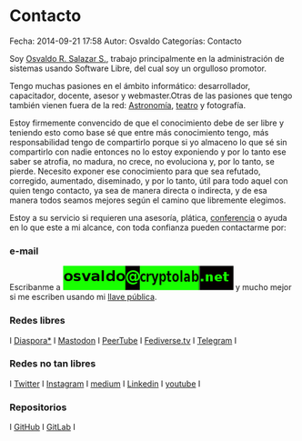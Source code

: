 Contacto
==================================

Fecha: 2014-09-21 17:58
Autor: Osvaldo
Categorías: Contacto

Soy [Osvaldo R. Salazar S.](https://www.salazarysanchez.com/entradas/2014-11-29-cosas-por-hacer.html), trabajo principalmente en la administración de sistemas usando Software Libre, del cual soy un orgulloso promotor.

Tengo muchas pasiones en el ámbito informático: desarrollador, capacitador, docente, asesor y webmaster.Otras de las pasiones que tengo también vienen fuera de la red: [Astronomía](https://salazarysanchez.github.io/categorias/astronomia.html), [teatro](https://salazarysanchez.github.io/categorias/teatro.html) y fotografía.

Estoy firmemente convencido de que el conocimiento debe de ser libre y teniendo esto como base sé que entre más conocimiento tengo, más responsabilidad tengo de compartirlo porque si yo almaceno lo que sé sin compartirlo con nadie entonces no lo estoy exponiendo y por lo tanto ese saber se atrofia, no madura, no crece, no evoluciona y, por lo tanto, se pierde. Necesito exponer ese conocimiento para que sea refutado, corregido, aumentado, diseminado, y por lo tanto, útil para todo aquel con quien tengo contacto, ya sea de manera directa o indirecta, y de esa manera todos seamos mejores según el camino que libremente elegimos.

Estoy a su servicio si requieren una asesoría, plática, [conferencia](https://www.salazarysanchez.com/conferencias/conferencias.html) o ayuda en lo que este a mi alcance, con toda confianza pueden contactarme por:

### e-mail

Escribanme a ![osvaldo at cryptolab dot net](contacto/Correo02.png) y mucho mejor si me escriben usando mi [llave pública](contacto/0xA9FA005C.asc).

### Redes libres

I [Diaspora*](https://poddery.com/people/77a27da593d0e844) I [Mastodon](https://mastodon.social/@chicoxxx) I [PeerTube](https://video.hardlimit.com/accounts/chico) I [Fediverse.tv](https://fediverse.tv/accounts/chico/video-channels) I [Telegram](https://t.me/joinchat/AhKXM0m4OTrdeN2x2yz1VQ) I

### Redes no tan libres

I [Twitter](https://twitter.com/osvaldo_salazar) I [Instagram](https://www.instagram.com/osvaldorsalazar/) I [medium](https://medium.com/@chicoxxx) I [Linkedin](https://www.linkedin.com/in/osvaldosalazar/) I [youtube](https://www.youtube.com/osvaldosalazar) I 

### Repositorios

I [GitHub](https://github.com/ChicoXXX) I [GitLab](https://gitlab.com/ChicoXXX) I 

